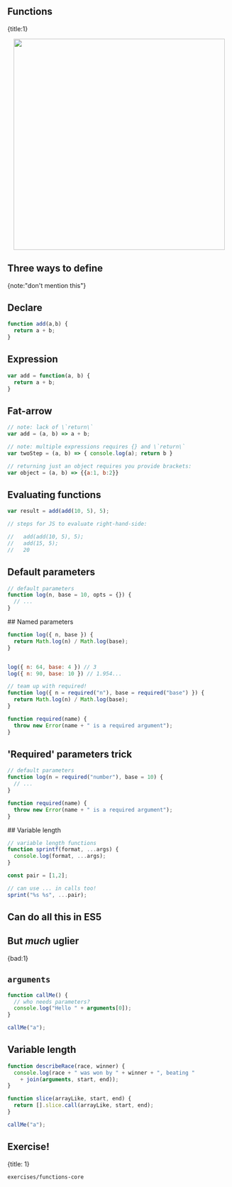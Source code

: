 ## Functions
{title:1}

<img src="slides-theme/img/eval-apply.jpg" style='width:476px; display:block; margin: 0 auto'>

## Three ways to define
{note:"don't mention this"}

## Declare

```javascript
function add(a,b) {
  return a + b;
}
```

## Expression

```javascript
var add = function(a, b) {
  return a + b;
}
```

## Fat-arrow

```javascript
// note: lack of \`return\`
var add = (a, b) => a + b;

// note: multiple expressions requires {} and \`return\`
var twoStep = (a, b) => { console.log(a); return b }

// returning just an object requires you provide brackets:
var object = (a, b) => {{a:1, b:2}}
```

## Evaluating functions

```javascript
var result = add(add(10, 5), 5); 

// steps for JS to evaluate right-hand-side:

//   add(add(10, 5), 5);
//   add(15, 5);
//   20
```

## Default parameters

```javascript
// default parameters
function log(n, base = 10, opts = {}) {
  // ...
}
```

## Named parameters

```javascript
function log({ n, base }) {
  return Math.log(n) / Math.log(base);
}


log({ n: 64, base: 4 }) // 3
log({ n: 90, base: 10 }) // 1.954...

// team up with required!
function log({ n = required("n"), base = required("base") }) {
  return Math.log(n) / Math.log(base);
}

function required(name) {
  throw new Error(name + " is a required argument");
}
```

## 'Required' parameters trick

```javascript
// default parameters
function log(n = required("number"), base = 10) {
  // ...
}

function required(name) {
  throw new Error(name + " is a required argument");
}
```

## Variable length

```javascript
// variable length functions
function sprintf(format, ...args) {
  console.log(format, ...args);
}

const pair = [1,2];

// can use ... in calls too!
sprint("%s %s", ...pair);

```

## Can do all this in ES5

## But *much* uglier
{bad:1}


## `arguments`

```javascript
function callMe() {
  // who needs parameters?
  console.log("Hello " + arguments[0]);
}

callMe("a");
```

## Variable length

```javascript
function describeRace(race, winner) {
  console.log(race + " was won by " + winner + ", beating " 
    + join(arguments, start, end));
}

function slice(arrayLike, start, end) {
  return [].slice.call(arrayLike, start, end);
}

callMe("a");
```

## Exercise!
{title: 1}

    exercises/functions-core

<!-- TODO

1. another exercise on different types of args: defaults, destructuring etc

-->

